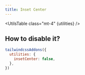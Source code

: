 ```yaml
---
title: Inset Center
---
```


<script>
	import UtilsTable from '$lib/UtilsTable.svelte'
	import { cssTransformValue } from '$utils/cssTransformValue'
	const utilities = {
		'.inset-center': {
			'top': '50%',
			'right': '50%',
			'--tw-translate-x': '50%',
			'--tw-translate-y': '-50%',
			'transform': cssTransformValue,
		},
		'.inset-x-center': {
			'right': '50%',
			'--tw-translate-x': '50%',
			'transform': cssTransformValue,
		},
		'.inset-y-center': {
			'top': '50%',
			'--tw-translate-y': '-50%',
			'transform': cssTransformValue,
		},
	}
</script>

<UtilsTable class="mt-4" {utilities} />

## How to disable it?

```js
tailwindcssAddons({
  utilities: {
    insetCenter: false,
  },
})
```
